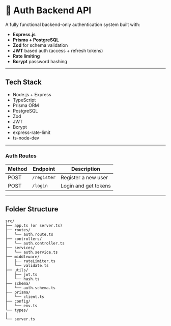 # 🔐 Auth Backend API

A fully functional backend-only authentication system built with:

-  **Express.js**
-  **Prisma + PostgreSQL**
-  **Zod** for schema validation
-  **JWT** based auth (access + refresh tokens)
-  **Rate limiting**
-  **Bcrypt** password hashing

---

##  Tech Stack

- Node.js + Express
- TypeScript
- Prisma ORM
- PostgreSQL
- Zod
- JWT
- Bcrypt
- express-rate-limit
- ts-node-dev

---



###  Auth Routes

| Method | Endpoint         | Description              |
|--------|------------------|--------------------------|
| POST   | `/register`      | Register a new user      |
| POST   | `/login`         | Login and get tokens     |

---




## Folder Structure

```text
src/
├── app.ts (or server.ts)
├── routes/
│   └── auth.route.ts
├── controllers/
│   └── auth.controller.ts
├── services/
│   └── auth.service.ts
├── middleware/
│   ├── rateLimiter.ts
│   └── validate.ts
├── utils/
│   ├── jwt.ts
│   └── hash.ts
├── schema/
│   └── auth.schema.ts 
├── prisma/
│   └── client.ts
├── config/
│   └── env.ts
└── types/
│
└── server.ts
